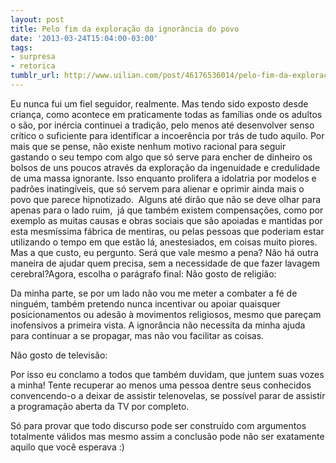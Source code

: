 ```yaml
---
layout: post
title: Pelo fim da exploração da ignorância do povo
date: '2013-03-24T15:04:00-03:00'
tags:
- surpresa
- retorica
tumblr_url: http://www.uilian.com/post/46176536014/pelo-fim-da-exploracao-da-ignorancia-do-povo
---
```

Eu nunca fui um fiel seguidor, realmente. Mas tendo sido exposto desde criança, como acontece em praticamente todas as famílias onde os adultos o são, por inércia continuei a tradição, pelo menos até desenvolver senso crítico o suficiente para identificar a incoerência por trás de tudo aquilo.
Por mais que se pense, não existe nenhum motivo racional para seguir gastando o seu tempo com algo que só serve para encher de dinheiro os bolsos de uns poucos através da exploração da ingenuidade e credulidade de uma massa ignorante. Isso enquanto prolifera a idolatria por modelos e padrões inatingíveis, que só servem para alienar e oprimir ainda mais o povo que parece hipnotizado. 
Alguns até dirão que não se deve olhar para apenas para o lado ruim,  já que também existem compensações, como por exemplo as muitas causas e obras sociais que são apoiadas e mantidas por esta mesmíssima fábrica de mentiras, ou pelas pessoas que poderiam estar utilizando o tempo em que estão lá, anestesiados, em coisas muito piores. Mas a que custo, eu pergunto. Será que vale mesmo a pena? Não há outra maneira de ajudar quem precisa, sem a necessidade de que fazer lavagem cerebral?Agora, escolha o parágrafo final: 
Não gosto de religião: 

Da minha parte, se por um lado não vou me meter a combater a fé de ninguém, também pretendo nunca incentivar ou apoiar quaisquer posicionamentos ou adesão à movimentos religiosos, mesmo que pareçam inofensivos a primeira vista. A ignorância não necessita da minha ajuda para continuar a se propagar, mas não vou facilitar as coisas.

Não gosto de televisão: 

Por isso eu conclamo a todos que também duvidam, que juntem suas vozes a minha! Tente recuperar ao menos uma pessoa dentre seus conhecidos convencendo-o a deixar de assistir telenovelas, se possível parar de assistir a programação aberta da TV por completo.

Só para provar que todo discurso pode ser construído com argumentos totalmente válidos mas mesmo assim a conclusão pode não ser exatamente aquilo que você esperava :)
